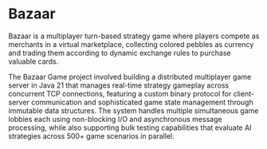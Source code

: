 # Bazaar



Bazaar is a multiplayer turn-based strategy game where players compete as merchants in a virtual marketplace, collecting colored pebbles as currency and trading them according to dynamic exchange rules to purchase valuable cards.

The Bazaar Game project involved building a distributed multiplayer game server in Java 21 that manages real-time strategy gameplay across concurrent TCP connections, featuring a custom binary protocol for client-server communication and sophisticated game state management through immutable data structures. The system handles multiple simultaneous game lobbies each using non-blocking I/O and asynchronous message processing, while also supporting bulk testing capabilities that evaluate AI strategies across 500+ game scenarios in parallel.
